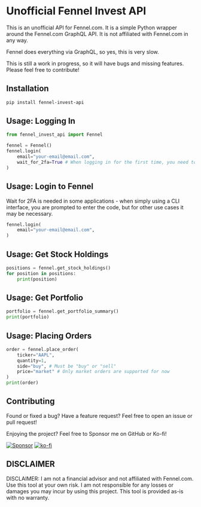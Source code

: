 # Unofficial Fennel Invest API

This is an unofficial API for Fennel.com. It is a simple Python wrapper around the Fennel.com GraphQL API. It is not affiliated with Fennel.com in any way.

Fennel does everything via GraphQL, so yes, this is very slow.

This is still a work in progress, so it will have bugs and missing features. Please feel free to contribute!

## Installation

```bash
pip install fennel-invest-api
```

## Usage: Logging In

```python
from fennel_invest_api import Fennel

fennel = Fennel()
fennel.login(
    email="your-email@email.com",
    wait_for_2fa=True # When logging in for the first time, you need to wait for email 2FA
)
```

## Usage: Login to Fennel
Wait for 2FA is needed in some applications - when simply using a CLI interface, you are prompted to enter the code, but for other use cases it may be necessary.
```python
fennel.login(
    email="your-email@email.com",
)
```

## Usage: Get Stock Holdings
```python
positions = fennel.get_stock_holdings()
for position in positions:
    print(position)
```

## Usage: Get Portfolio
```python
portfolio = fennel.get_portfolio_summary()
print(portfolio)
```

## Usage: Placing Orders
```python
order = fennel.place_order(
    ticker="AAPL",
    quantity=1,
    side="buy", # Must be "buy" or "sell"
    price="market" # Only market orders are supported for now
)
print(order)
```

## Contributing
Found or fixed a bug? Have a feature request? Feel free to open an issue or pull request!

Enjoying the project? Feel free to Sponsor me on GitHub or Ko-fi!

[![Sponsor](https://img.shields.io/badge/sponsor-30363D?style=for-the-badge&logo=GitHub-Sponsors&logoColor=#white)](https://github.com/sponsors/NelsonDane)
[![ko-fi](https://img.shields.io/badge/Ko--fi-F16061?style=for-the-badge&logo=ko-fi&logoColor=white
)](https://ko-fi.com/X8X6LFCI0)

## DISCLAIMER
DISCLAIMER: I am not a financial advisor and not affiliated with Fennel.com. Use this tool at your own risk. I am not responsible for any losses or damages you may incur by using this project. This tool is provided as-is with no warranty.

